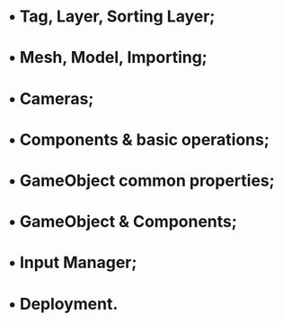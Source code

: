 # • Tag, Layer, Sorting Layer;
# • Mesh, Model, Importing;
# • Cameras;
# • Components & basic operations;
# • GameObject common properties;
# • GameObject & Components;
# • Input Manager;
# • Deployment.
